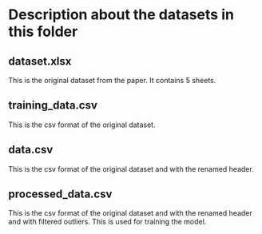 # Description about the datasets in this folder

## dataset.xlsx

This is the original dataset from the paper. It contains 5 sheets.

## training_data.csv

This is the csv format of the original dataset.

## data.csv

This is the csv format of the original dataset and with the renamed header.

## processed_data.csv

This is the csv format of the original dataset and with the renamed header and with filtered outliers. This is used for training the model.

